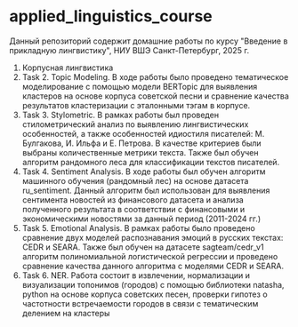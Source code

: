 # applied_linguistics_course
Данный репозиторий содержит домашние работы по курсу "Введение в прикладную лингвистику", НИУ ВШЭ Санкт-Петербург, 2025 г.
1. Корпусная лингвистика
2. Task 2. Topic Modeling. В ходе работы было проведено тематическое моделирование с помощью модели BERTopic для выявления кластеров на основе корпуса советской песни и сравнение качества результатов кластеризации с эталонными тэгам в корпусе. 
3. Task 3. Stylometric. В рамках работы был проведен стилометрический анализ по выявлению лингвистических особенностей, а также особенностей идиостиля писателей: М. Булгакова, И. Ильфа и Е. Петрова. В качестве критериев были выбраны количественные метрики текста. Также был обучен алгоритм рандомного леса для классификации текстов писателей.
4. Task 4. Sentiment Analysis. В ходе работы был обучен алгоритм машинного обучения (рандомный лес) на основе датасета ru_sentiment. Данный алгоритм был использован для выявления сентимента новостей из финансового датасета и анализа полученного результата в соответствии с финансовыми и экономическими новостями за данный период (2011-2024 гг.)
5. Task 5. Emotional Analysis. В рамках работы было проведено сравнение двух моделей распознавания эмоций в русских текстах: CEDR и SEARA. Также был обучен на датасете sagteam/cedr_v1 алгоритм полиномиальной логистической регрессии и проведено сравнение качества данного алгоритма с моделями CEDR и SEARA.
6. Task 6. NER. Работа состоит в извлечении, нормализации и визуализации топонимов (городов) с помощью библиотеки natasha, python на основе корпуса советских песен, проверки гипотез о частотности встречаемости городов в связи с тематическим делением на кластеры
